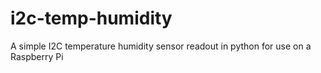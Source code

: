 # i2c-temp-humidity
A simple I2C temperature humidity sensor readout in python for use on a Raspberry Pi
